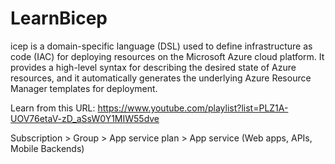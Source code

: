 # LearnBicep
icep is a domain-specific language (DSL) used to define infrastructure as code (IAC) for deploying resources on the Microsoft Azure cloud platform. It provides a high-level syntax for describing the desired state of Azure resources, and it automatically generates the underlying Azure Resource Manager templates for deployment.

Learn from this URL: https://www.youtube.com/playlist?list=PLZ1A-UOV76etaV-zD_aSsW0Y1MIW55dve

Subscription > Group > App service plan > App service (Web apps, APIs, Mobile Backends)